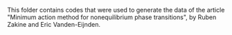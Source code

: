This folder contains codes that were used to generate the data of the article "Minimum action method for nonequilibrium phase transitions", by Ruben Zakine and Eric Vanden-Eijnden.
